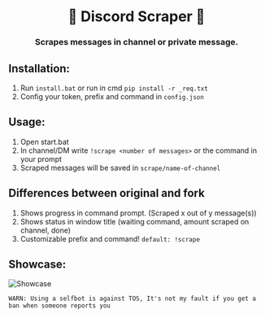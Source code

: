 <h1 align="center">📝 Discord Scraper 📝</h1>
<h3 align="center">Scrapes messages in channel or private message.</h3>

## Installation:
1. Run `install.bat` or run in cmd `pip install -r _req.txt`
2. Config your token, prefix and command in `config.json`
## Usage:
1. Open start.bat
2. In channel/DM write `!scrape <number of messages>` or the command in your prompt
3. Scraped messages will be saved in `scrape/name-of-channel`
## Differences between original and fork
1. Shows progress in command prompt. (Scraped x out of y message(s))
2. Shows status in window title (waiting command, amount scraped on channel, done)
3. Customizable prefix and command! `default: !scrape`

## Showcase:
![Showcase](https://ella-nelson.wheres-my-ta.co/5UmLAQpwz.png)

`WARN: Using a selfbot is against TOS, It's not my fault if you get a ban when someone reports you`
